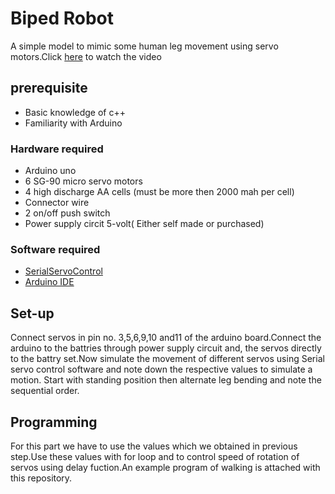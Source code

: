 # Biped Robot

A simple model to mimic some human leg movement using servo motors.Click [here](https://www.youtube.com/watch?v=q-qTm7lYGRk) to watch the video[](3d%20view.png)

## prerequisite

* Basic knowledge of c++
* Familiarity with Arduino
 
### Hardware required

* Arduino uno
* 6 SG-90 micro servo motors 
* 4 high discharge AA cells (must be more then 2000 mah per cell)
* Connector wire
*  2 on/off push switch
* Power supply circit 5-volt( Either self made or purchased)

### Software required

* [SerialServoControl](https://github.com/Soshimo/Serial-Servo-Controller)
* [Arduino IDE](https://www.arduino.cc/en/Main/Software)

## Set-up
Connect servos in pin no. 3,5,6,9,10 and11 of the arduino board.Connect the arduino to the battries through power supply circuit and, the servos directly to the battry set.Now simulate the movement of different servos using Serial servo control software and note down the respective values to simulate a motion. Start with standing position then alternate leg bending and note the sequential order.

## Programming 
For this part we have to use the values which we obtained in previous step.Use these values with for loop and to control speed of rotation of servos using delay fuction.An example program of walking is attached with this repository.
